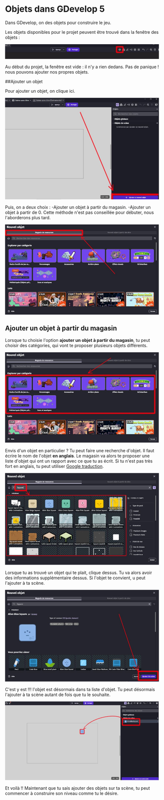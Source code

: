 # Objets dans GDevelop 5

Dans GDevelop, on des objets pour construire le jeu. 

Les objets disponibles pour le projet peuvent être trouvé dans la fenêtre des objets : 

![Zelda](https://github.com/g404-code-gaming/GDevelop_Cour/blob/main/Images_cours/panneau_des_objets_1.JPG)

Au début du projet, la fenêtre est vide : il n'y a rien dedans. Pas de panique ! nous pouvons ajouter nos propres objets.

##Ajouter un objet

Pour ajouter un objet, on clique ici.

![Zelda](https://github.com/g404-code-gaming/GDevelop_Cour/blob/main/Images_cours/panneau_des_objets_2.JPG)

Puis, on a deux choix : 
    -Ajouter un objet à partir du magasin.
    -Ajouter un objet à partir de 0. Cette méthode n'est pas conseillée pour débuter, nous l'aborderons plus tard.

![Zelda](https://github.com/g404-code-gaming/GDevelop_Cour/blob/main/Images_cours/panneau_des_objets_3.JPG)

## Ajouter un objet à partir du magasin

Lorsque tu choisie l'option **ajouter un objet à partir du magasin**, tu peut choisir des catégories, qui vont te proposer plusieurs objets différents.

![Zelda](https://github.com/g404-code-gaming/GDevelop_Cour/blob/main/Images_cours/panneau_des_objets_4.JPG)

Envis d'un objet en particulier ? Tu peut faire une recherche d'objet. Il faut écrire le nom de l'objet **en anglais**. Le magasin va alors te proposer une liste d'objet qui ont un rapport avec ce que tu as écrit.
Si tu n'est pas très fort en anglais, tu peut utiliser [Google traduction](https://translate.google.fr/?hl=fr).

![Zelda](https://github.com/g404-code-gaming/GDevelop_Cour/blob/main/Images_cours/panneau_des_objets_5.JPG)

Lorsque tu as trouvé un objet qui te plait, clique dessus. Tu va alors avoir des informations supplémentaire dessus. Si l'objet te convient, u peut l'ajouter à ta scène. 

![Zelda](https://github.com/g404-code-gaming/GDevelop_Cour/blob/main/Images_cours/panneau_des_objets_6.JPG)

C'est y est !!! l'objet est désormais dans ta liste d'objet. Tu peut désormais l'ajouter à ta scène autant de fois que tu le souhaite. 

![Zelda](https://github.com/g404-code-gaming/GDevelop_Cour/blob/main/Images_cours/panneau_des_objets_7.JPG)

Et voilà !! 
Maintenant que tu sais ajouter des objets sur ta scène, tu peut commencer à construire son niveau comme tu le désire.
